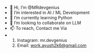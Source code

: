- 👋 Hi, I’m @MRdevgenius
- 👀 I’m interested in AI / ML Development
- 🌱 I’m currently learning Python
- 💞️ I’m looking to collaborate on LLM
- 📫 To reach, Contact me Via
- 1. Instagram: mr.devgenius
  2. Email: work.ayush2k6@gmail.com

<!---
MRdevgenius/MyIntro is a ✨ special ✨ repository because its `README.md` (this file) appears on your GitHub profile.
You can click the Preview link to take a look at your changes.
--->
